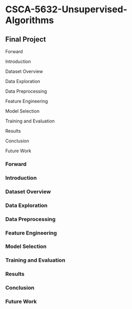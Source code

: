 # CSCA-5632-Unsupervised-Algorithms
## Final Project

Forward

Introduction

Dataset Overview

Data Exploration

Data Preprocessing

Feature Engineering

Model Selection

Training and Evaluation

Results

Conclusion

Future Work


### Forward

### Introduction

### Dataset Overview

### Data Exploration

### Data Preprocessing

### Feature Engineering

### Model Selection

### Training and Evaluation

### Results

### Conclusion

### Future Work

